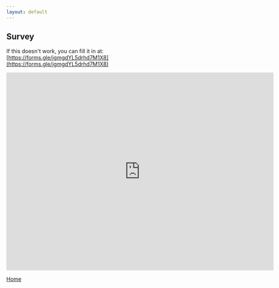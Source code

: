 ```yaml
---
layout: default
---
```


## Survey

If this doesn't work, you can fill it in at: [https://forms.gle/jgmgdYL5drhd7M1X8](https://forms.gle/jgmgdYL5drhd7M1X8)

<iframe src="https://docs.google.com/forms/d/e/1FAIpQLSduCodqVk_N6e4dvIxtYt1hPNz0yYaUk2BgdsD_ExC_l_rorg/viewform?embedded=true" width="700" height="520" frameborder="0" marginheight="0" marginwidth="0">Loading…</iframe>

[Home](./)

